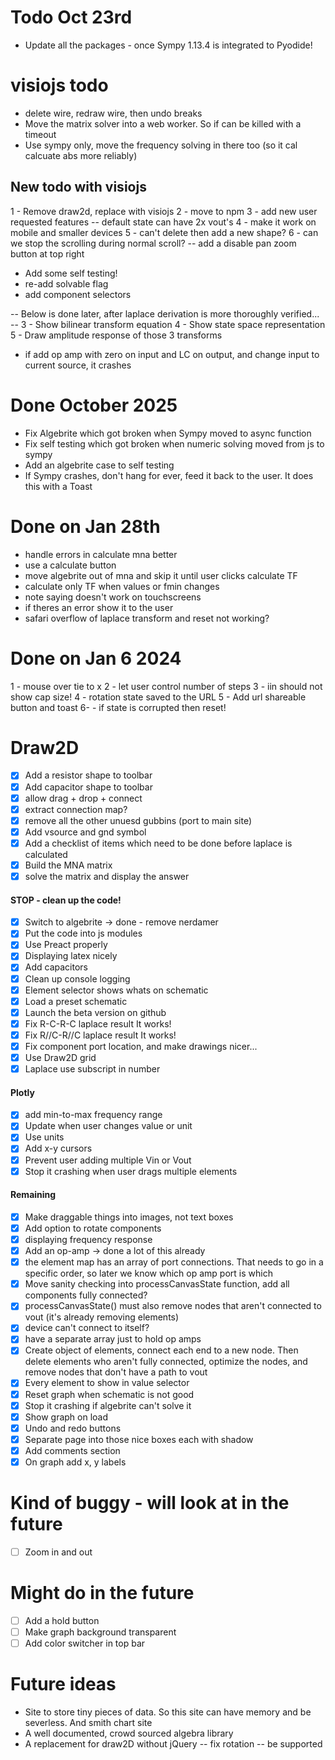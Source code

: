 # Todo Oct 23rd
- Update all the packages - once Sympy 1.13.4 is integrated to Pyodide!

# visiojs todo

- delete wire, redraw wire, then undo breaks
- Move the matrix solver into a web worker. So if can be killed with a timeout
- Use sympy only, move the frequency solving in there too (so it cal calcuate abs more reliably)

## New todo with visiojs

1 - Remove draw2d, replace with visiojs
2 - move to npm
3 - add new user requested features
-- default state can have 2x vout's
4 - make it work on mobile and smaller devices
5 - can't delete then add a new shape?
6 - can we stop the scrolling during normal scroll?
-- add a disable pan zoom button at top right

- Add some self testing!
- re-add solvable flag
- add component selectors

-- Below is done later, after laplace derivation is more thoroughly verified... --
3 - Show bilinear transform equation
4 - Show state space representation
5 - Draw amplitude response of those 3 transforms

- if add op amp with zero on input and LC on output, and change input to current source, it crashes

# Done October 2025

- Fix Algebrite which got broken when Sympy moved to async function
- Fix self testing which got broken when numeric solving moved from js to sympy
- Add an algebrite case to self testing
- If Sympy crashes, don't hang for ever, feed it back to the user. It does this with a Toast

# Done on Jan 28th

- handle errors in calculate mna better
- use a calculate button
- move algebrite out of mna and skip it until user clicks calculate TF
- calculate only TF when values or fmin changes
- note saying doesn't work on touchscreens
- if theres an error show it to the user
- safari overflow of laplace transform and reset not working?

# Done on Jan 6 2024

1 - mouse over tie to x
2 - let user control number of steps
3 - iin should not show cap size!
4 - rotation state saved to the URL
5 - Add url shareable button and toast
6- - if state is corrupted then reset!

# Draw2D

- [x] Add a resistor shape to toolbar
- [x] Add capacitor shape to toolbar
- [x] allow drag + drop + connect
- [x] extract connection map?
- [x] remove all the other unuesd gubbins (port to main site)
- [x] Add vsource and gnd symbol
- [x] Add a checklist of items which need to be done before laplace is calculated
- [x] Build the MNA matrix
- [x] solve the matrix and display the answer

#### STOP - clean up the code!

- [x] Switch to algebrite -> done - remove nerdamer
- [x] Put the code into js modules
- [x] Use Preact properly
- [x] Displaying latex nicely
- [x] Add capacitors
- [x] Clean up console logging
- [x] Element selector shows whats on schematic
- [x] Load a preset schematic
- [x] Launch the beta version on github
- [x] Fix R-C-R-C laplace result It works!
- [x] Fix R//C-R//C laplace result It works!
- [x] Fix component port location, and make drawings nicer...
- [x] Use Draw2D grid
- [x] Laplace use subscript in number

#### Plotly

- [x] add min-to-max frequency range
- [x] Update when user changes value or unit
- [x] Use units
- [x] Add x-y cursors
- [x] Prevent user adding multiple Vin or Vout
- [x] Stop it crashing when user drags multiple elements

#### Remaining

- [x] Make draggable things into images, not text boxes
- [x] Add option to rotate components
- [x] displaying frequency response
- [x] Add an op-amp -> done a lot of this already
- [x] the element map has an array of port connections. That needs to go in a specific order, so later we know which op amp port is which
- [x] Move sanity checking into processCanvasState function, add all components fully connected?
- [x] processCanvasState() must also remove nodes that aren't connected to vout (it's already removing elements)
- [x] device can't connect to itself?
- [x] have a separate array just to hold op amps
- [x] Create object of elements, connect each end to a new node. Then delete elements who aren't fully connected, optimize the nodes, and remove nodes that don't have a path to vout
- [x] Every element to show in value selector
- [x] Reset graph when schematic is not good
- [x] Stop it crashing if algebrite can't solve it
- [x] Show graph on load
- [x] Undo and redo buttons
- [x] Separate page into those nice boxes each with shadow
- [x] Add comments section
- [x] On graph add x, y labels

# Kind of buggy - will look at in the future

- [ ] Zoom in and out

# Might do in the future

- [ ] Add a hold button
- [ ] Make graph background transparent
- [ ] Add color switcher in top bar

# Future ideas

- Site to store tiny pieces of data. So this site can have memory and be severless. And smith chart site
- A well documented, crowd sourced algebra library
- A replacement for draw2D without jQuery
  -- fix rotation
  -- be supported
